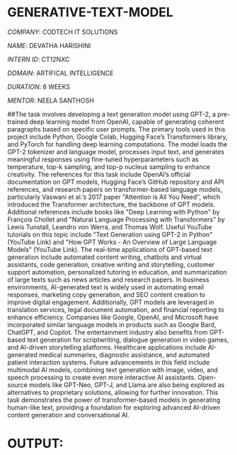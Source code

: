 # GENERATIVE-TEXT-MODEL

*COMPANY*: CODTECH IT SOLUTIONS

*NAME*: DEVATHA HARISHINI

*INTERN ID*: CT12NXC

*DOMAIN*: ARTIFICAL INTELLIGENCE

*DURATION*: 8 WEEKS

*MENTOR*: NEELA SANTHOSH

##The task involves developing a text generation model using GPT-2, a pre-trained deep learning model from OpenAI, capable of generating coherent paragraphs based on specific user prompts. The primary tools used in this project include Python, Google Colab, Hugging Face’s Transformers library, and PyTorch for handling deep learning computations. The model loads the GPT-2 tokenizer and language model, processes input text, and generates meaningful responses using fine-tuned hyperparameters such as temperature, top-k sampling, and top-p nucleus sampling to enhance creativity. The references for this task include OpenAI’s official documentation on GPT models, Hugging Face’s GitHub repository and API references, and research papers on transformer-based language models, particularly Vaswani et al.’s 2017 paper "Attention is All You Need", which introduced the Transformer architecture, the backbone of GPT models. Additional references include books like "Deep Learning with Python" by François Chollet and "Natural Language Processing with Transformers" by Lewis Tunstall, Leandro von Werra, and Thomas Wolf. Useful YouTube tutorials on this topic include "Text Generation using GPT-2 in Python" (YouTube Link) and "How GPT Works - An Overview of Large Language Models" (YouTube Link). The real-time applications of GPT-based text generation include automated content writing, chatbots and virtual assistants, code generation, creative writing and storytelling, customer support automation, personalized tutoring in education, and summarization of large texts such as news articles and research papers. In business environments, AI-generated text is widely used in automating email responses, marketing copy generation, and SEO content creation to improve digital engagement. Additionally, GPT models are leveraged in translation services, legal document automation, and financial reporting to enhance efficiency. Companies like Google, OpenAI, and Microsoft have incorporated similar language models in products such as Google Bard, ChatGPT, and Copilot. The entertainment industry also benefits from GPT-based text generation for scriptwriting, dialogue generation in video games, and AI-driven storytelling platforms. Healthcare applications include AI-generated medical summaries, diagnostic assistance, and automated patient interaction systems. Future advancements in this field include multimodal AI models, combining text generation with image, video, and speech processing to create even more interactive AI assistants. Open-source models like GPT-Neo, GPT-J, and Llama are also being explored as alternatives to proprietary solutions, allowing for further innovation. This task demonstrates the power of transformer-based models in generating human-like text, providing a foundation for exploring advanced AI-driven content generation and conversational AI.

# OUTPUT:


